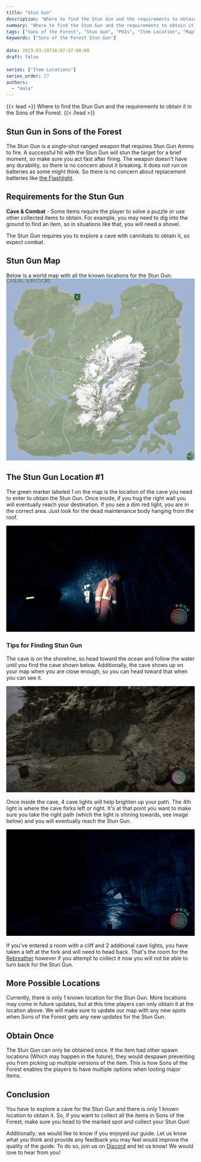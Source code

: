 ```yaml
---
title: "Stun Gun"
description: "Where to find the Stun Gun and the requirements to obtain it in the Sons of the Forest."
summary: "Where to find the Stun Gun and the requirements to obtain it. Click here to learn more about it!"
tags: ["Sons of the Forest", "Stun Gun", "POIs", "Item Location", "Map"]
keywords: ["Sons of the Forest Stun Gun"]

date: 2023-03-10T16:07:57-08:00
draft: false

series: ["Item Locations"]
series_order: 27
authors:
  - "mala"
---
```


{{< lead >}}
Where to find the Stun Gun and the requirements to obtain it in the Sons of the Forest.
{{< /lead >}}

## Stun Gun in Sons of the Forest
The Stun Gun is a single-shot ranged weapon that requires Stun Gun Ammo to fire. A successful hit with the Stun Gun will stun the target for a brief moment, so make sure you act fast after firing.
The weapon doesn't have any durability, so there is no concern about it breaking. It does not run on batteries as some might think.  So there is no concern about replacement batteries like [the Flashlight](/sons-of-the-forest/guides/flashlight/).

## Requirements for the Stun Gun
**Cave & Combat** - Some items require the player to solve a puzzle or use other collected items to obtain. For example, you may need to dig into the ground to find an item, so in situations like that, you will need a shovel. 

The Stun Gun requires you to explore a cave with cannibals to obtain it, so expect combat. 

## Stun Gun Map
Below is a world map with all the known locations for the Stun Gun.
![Sons of the Forest Stun Gun Map Location](img/map.webp)

## The Stun Gun Location #1
The green marker labeled 1 on the map is the location of the cave you need to enter to obtain the Stun Gun. Once inside, if you hug the right wall you will eventually reach your destination. If you see a dim red light, you are in the correct area. Just look for the dead maintenance body hanging from the roof.

![Sons of the Forest Stun Gun](featured.webp)

### Tips for Finding Stun Gun
The cave is on the shoreline, so head toward the ocean and follow the water until you find the cave shown below. Additionally, the cave shows up on your map when you are close enough, so you can head toward that when you can see it. 

![Sons of the Forest Stun Gun Cave](img/caveentrance.webp)

Once inside the cave, 4 cave lights will help brighten up your path. The 4th light is where the cave forks left or right. It's at that point you want to make sure you take the right path (which the light is shining towards, see image below) and you will eventually reach the Stun Gun. 

![Sons of the Forest Stun Gun 4th Light](img/fourthlight.webp)

If you've entered a room with a cliff and 2 additional cave lights, you have taken a left at the fork and will need to head back. That's the room for the [Rebreather](/sons-of-the-forest/guides/rebreather/) however if you attempt to collect it now you will not be able to turn back for the Stun Gun.

## More Possible Locations
Currently, there is only 1 known location for the Stun Gun. More locations may come in future updates, but at this time players can only obtain it at the location above.
We will make sure to update our map with any new spots when Sons of the Forest gets any new updates for the Stun Gun.

## Obtain Once
The Stun Gun can only be obtained once. If the item had other spawn locations (Which may happen in the future), they would despawn preventing you from picking up multiple versions of the item. This is how Sons of the Forest enables the players to have multiple options when looting major items. 

## Conclusion
You have to explore a cave for the Stun Gun and there is only 1 known location to obtain it. So, if you want to collect all the items in Sons of the Forest, make sure you head to the marked spot and collect your Stun Gun!

Additionally; we would like to know if you enjoyed our guide. Let us know what you think and provide any feedback you may feel would improve the quality of the guide. To do so, join us on [Discord](https://discord.gg/ZXp93XsKnN) and let us know! We would love to hear from you! 
